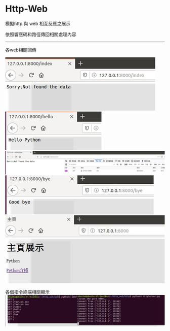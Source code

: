 # Http-Web

模擬http 與 web 相互反應之展示

依照響應碼和路徑傳回相關處理內容

---------------------------------------------------------------
各web相關回傳

<img src='https://github.com/huihuiman/Http-Web/blob/master/httpWeb%E5%9C%96%E7%89%87/http.jpg'>
<img src='https://github.com/huihuiman/Http-Web/blob/master/httpWeb%E5%9C%96%E7%89%87/http2.jpg'>
<img src='https://github.com/huihuiman/Http-Web/blob/master/httpWeb%E5%9C%96%E7%89%87/http4.jpg'>
<img src='https://github.com/huihuiman/Http-Web/blob/master/httpWeb%E5%9C%96%E7%89%87/http5.jpg'>
<img src='https://github.com/huihuiman/Http-Web/blob/master/httpWeb%E5%9C%96%E7%89%87/http6.jpg'>

各個指令終端相關顯示
<img src='https://github.com/huihuiman/Http-Web/blob/master/httpWeb%E5%9C%96%E7%89%87/http7.jpg'>
